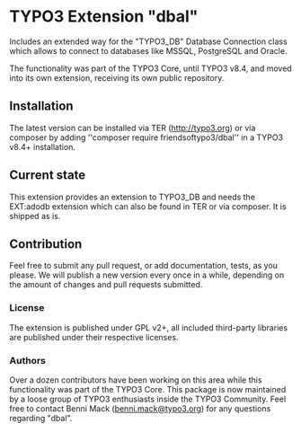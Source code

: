 # TYPO3 Extension "dbal"

Includes an extended way for the "TYPO3_DB" Database Connection class which allows
to connect to databases like MSSQL, PostgreSQL and Oracle.

The functionality was part of the TYPO3 Core, until TYPO3 v8.4, and moved into its
own extension, receiving its own public repository.

## Installation
The latest version can be installed via TER (http://typo3.org) or via composer
by adding ''composer require friendsoftypo3/dbal'' in a TYPO3 v8.4+ installation.

## Current state
This extension provides an extension to TYPO3_DB and needs the EXT:adodb extension
which can also be found in TER or via composer. It is shipped as is.

## Contribution
Feel free to submit any pull request, or add documentation, tests, as you please.
We will publish a new version every once in a while, depending on the amount of changes
and pull requests submitted.

### License
The extension is published under GPL v2+, all included third-party libraries are
published under their respective licenses.

### Authors
Over a dozen contributors have been working on this area while this functionality was part of
the TYPO3 Core. This package is now maintained by a loose group of TYPO3 enthusiasts inside
the TYPO3 Community. Feel free to contact Benni Mack (benni.mack@typo3.org) for any questions
regarding "dbal".
